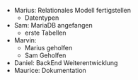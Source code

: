 - Marius: Relationales Modell fertigstellen
    - Datentypen
- Sam: MariaDB angefangen
    - erste Tabellen
- Marvin: 
    - Marius geholfen
    - Sam Geholfen
- Daniel:  BackEnd Weiterentwicklung
- Maurice: Dokumentation